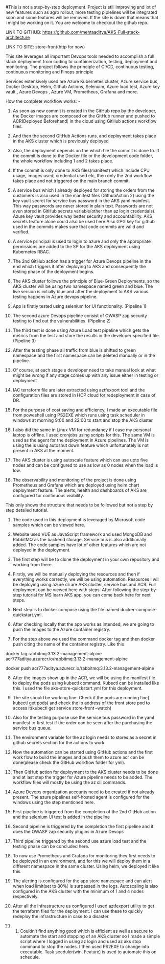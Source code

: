 #This is not a step-by-step deployment. Project is still improving and lot of new features such as agro rollout, more testing piplelines will be integrated soon and some features will be removed. If the site is down that means that i might be working on it. You are welcome to checkout the github repo.

LINK TO GITHUB: https://github.com/mehtaaditya/AKS-Full-stack-architecture

LINK TO SITE: store-front(http for now)

This site leverages all important Devops tools needed to accomplish a full stack deployment from coding to containerization, testing, deployment and monitoring. The project follows the principle of CI/CD, continuous testing, continuous monitoring and Finops principle

Services extensively used are Azure Kubernetes cluster, Azure service bus, Docker Desktop, Helm, Github Actions, Selenuim, Azure load test, Azure key vault , Azure Devops , Azure VM, Prometheus, Grafana and more.


How the complete workflow works: -

1. As soon as new commit is created in the GitHub repo by the developer, the Docker images are composed on the GitHub runner and pushed to ACR(Deployed Beforehand) in the cloud using GitHub actions workflow files.

2. And then the second GitHub Actions runs, and deployment takes place in the AKS cluster which is previously deployed

3. Also, the deployment depends on the which file the commit is done to. If the commit is done to the Docker file or the development code folder, the whole workflow including 1 and 2 takes place.

4. If the commit is only done to AKS files(manifest) which include CPU usage, images used, credential used etc, then only the 2nd workflow takes place and not triggered on the main branch commit.

5. A service bus which I already deployed for storing the orders from the customers is also used in the manifest files (GithubAction 2) using the key vault secret for service bus password in the AKS yaml mainfest. This way passwords are never stored in plain text. Passwords are not even stored in GitHub secrets variable(other than az login credentials). Azure key vault provides way better security and accountability. AKS secrets feature alone could also be used here.Also GPG key for github used in the commits makes sure that code commits are valid and verified.

6. A service principal is used to login to azure and only the appropriate permissions are added to the SP for the AKS deployment using Kubernetes RBAC.

7. The 2nd GitHub action has a trigger for Azure Devops pipeline in the end which triggers it after deploying to AKS and consequently the testing phase of the deployment begins.

8. The AKS cluster follows the principle of Blue-Green Deployments, so the AKS cluster will be using two namespace named green and blue. The live version is initially blue and after the deployment to AKS various testing happens in Azure devops pipeline.

9. App is firstly tested using selenium for UI functionality. (Pipeline 1)

10. The second azure Devops pipeline consist of OWASP zap security testing to find out the vulnerabilities. (Pipeline 2)

11. The third test is done using Azure Load test pipeline which gets the metrics from the test and store the results in the developer specified file. (Pipeline 3)

12. After the testing phase all traffic from blue is shifted to green namespace and the first namespace can be deleted manually or in the pipeline.

13. Of course, at each stage a developer need to take manual look at what might be wrong if any stage comes up with any issue either in testing or deployment

14. IAC terraform file are later extracted using aztfexport tool and the configuration files are stored in HCP cloud for redeployment in case of DR.

15. For the purpose of cost saving and efficiency, I made an executable file from poweshell using PS2EXE which runs using task scheduler in windows at morning 9:00 and 22:00 to start and stop the AKS cluster

16. I also did the same in Linux VM for redundancy if I case my personal laptop is offline. I used cronjobs using scripts for this. The same VM is used as the agent for the deployment in Azure pipelines. The VM is using the is using autoshut down feature which unfortunately is not present in AKS at the moment.

17. The AKS cluster is using autoscale feature which can use upto five nodes and can be configured to use as low as 0 nodes when the load is low.

18. The observability and monitoring of the project is done using Prometheus and Grafana which are deployed using helm chart deployment feature. The alerts, health and dashboards of AKS are configured for continuous visibility.

This only shows the structure that needs to be followed but not a step by step detailed tutorial.

1. The code used in this deployment is leveraged by Microsoft code samples which can be viewed here.

2. Website used VUE as JavaScript framework and used MongoDB and RabbitMQ as the backend storage. Service bus is also additionally added. The code samples have lot of other features which are not deployed in the deployment.

3. The first step will be to clone the deployment in your own repository and working from there.

4. Firstly, we will be manually deploying the resources and then if everything works correctly, we will be using automation. Resources I will be deploying using azure cli are AKS cluster, service bus and ACR. Full deployment can be viewed here with steps. After following the step-by-step tutorial for MS learn AKS app, you can come back here for next steps.

5. Next step is to docker compose using the file named docker-compose-quickstart.yml.

6. After checking locally that the app works as intended, we are going to push the images to the Azure container registry.

7. For the step above we used the command docker tag and then docker push citing the name of the container registry. Like this

docker tag rabbitmq:3.13.2-management-alpine acr777aditya.azurecr.io/rabbitmq:3.13.2-management-alpine

docker push acr777aditya.azurecr.io/rabbitmq:3.13.2-management-alpine

8. After the images show up in the ACR, we will be using the manifest file to deploy the pods using kubectl command. Kubectl can be installed like this. I used the file aks-store-quickstart.yml for this deployment.

9. The site should be working fine. Check if the pods are running fine( kubectl get pods) and check the ip address of the front store pod to access it(kubectl get service store-front –watch)

10. Also for the testing purpose use the service bus password in the yaml manifest to first test if the order can be seen after the purchasing the service bus queue.

11. The environment variable for the az login needs to stores as a secret in github secrets section for the actions to work

12. Now the automation can be started using GitHub actions and the first work flow to build the images and push them to azure acr can be done(please check the GitHub workflow folder for yml).

13. Then GitHub action for deployment to the AKS cluster needs to be done and at last step the trigger for Azure pipeline needs to be added. The workflow files will mostly be using the az cli commands.

14. Azure Devops organization accounts need to be created if not already present. The azure pipelines self-hosted agent is configured for the windows using the step mentioned here.

15. First pipeline is triggered from the completion of the 2nd GitHub action and the selenium UI test is added in the pipeline

16. Second pipeline is triggered by the completion the first pipeline and it does the OWASP zap security plugins in Azure Devops

17. Third pipeline triggered by the second use azure load test and the testing phase can be concluded here.

18. To now use Prometheus and Grafana for monitoring they first needs to be deployed in an environment, and for this we will deploy them in a different namespace in the same cluster. Using helm, we deployed it like this.

19. The alerting is configured for the app store namespace and can alert when load limit(set to 80%) is surpassed in the logs. Autoscaling is also configured in the AKS cluster with the minimum of 1 and 4 nodes respectively.

20. After all the infrastructure us configured I used aztfexport utility to get the terraform files for the deployment. I can use these to quickly redeploy the infrastructure in case to a disaster.

21. 1. Couldn’t find anything good which is efficient as well as secure to automate the start and stopping of an AKS cluster so I made a simple script where I logged in using az login and used az aks stop command to stop the nodes. I then used PS2EXE to change into executable. Task secduler(win. Feature) is used to automate this on schedule.
